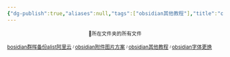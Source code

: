 ```yaml
---
{"dg-publish":true,"aliases":null,"tags":["obsidian其他教程"],"title":"obsidian其他教程","permalink":"/0801 学习笔记/obsidian/obsidian其他教程/obsidian其他教程/","dgPassFrontmatter":true,"noteIcon":""}
---
```


<p><span><center><sub>📁所在文件夹的所有文件</sub><center></center></center></span></p><span><span><p><sub><a data-tooltip-position="top" aria-label="0801 学习笔记/obsidian/obsidian其他教程/bosidian群晖备份alist阿里云.md" data-href="0801 学习笔记/obsidian/obsidian其他教程/bosidian群晖备份alist阿里云.md" href="0801 学习笔记/obsidian/obsidian其他教程/bosidian群晖备份alist阿里云.md" class="internal-link" target="_blank" rel="noopener">bosidian群晖备份alist阿里云</a> <sup><sub>  / </sub></sup><a data-tooltip-position="top" aria-label="0801 学习笔记/obsidian/obsidian其他教程/obsidian附件图片方案.md" data-href="0801 学习笔记/obsidian/obsidian其他教程/obsidian附件图片方案.md" href="0801 学习笔记/obsidian/obsidian其他教程/obsidian附件图片方案.md" class="internal-link" target="_blank" rel="noopener">obsidian附件图片方案</a> <sup><sub>  / </sub></sup><a data-tooltip-position="top" aria-label="0801 学习笔记/obsidian/obsidian其他教程/obsidian其他教程.md" data-href="0801 学习笔记/obsidian/obsidian其他教程/obsidian其他教程.md" href="0801 学习笔记/obsidian/obsidian其他教程/obsidian其他教程.md" class="internal-link" target="_blank" rel="noopener">obsidian其他教程</a> <sup><sub>  / </sub></sup><a data-tooltip-position="top" aria-label="0801 学习笔记/obsidian/obsidian其他教程/obsidian字体更换.md" data-href="0801 学习笔记/obsidian/obsidian其他教程/obsidian字体更换.md" href="0801 学习笔记/obsidian/obsidian其他教程/obsidian字体更换.md" class="internal-link" target="_blank" rel="noopener">obsidian字体更换</a></sub></p></span></span><span><span><p><br><br></p></span></span>
